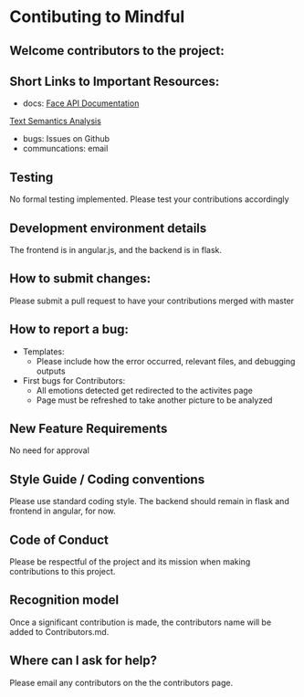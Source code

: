 # Contibuting to Mindful

## Welcome contributors to the project: 

## Short Links to Important Resources:
* docs: 
[Face API Documentation](https://docs.microsoft.com/en-us/python/api/azure-cognitiveservices-vision-face/?view=azure-python)

[Text Semantics Analysis](https://docs.microsoft.com/en-us/python/api/overview/azure/cognitiveservices/textanalytics?view=azure-python)
* bugs: Issues on Github
* communcations: email
## Testing
No formal testing implemented. Please test your contributions accordingly
## Development environment details
The frontend is in angular.js, and the backend is in flask. 
## How to submit changes: 
Please submit a pull request to have your contributions merged with master


## How to report a bug: 
* Templates: 
  * Please include how the error occurred, relevant files, and debugging outputs
* First bugs for Contributors:
  * All emotions detected get redirected to the activites page
  * Page must be refreshed to take another picture to be analyzed
    
## New Feature Requirements
No need for approval

## Style Guide / Coding conventions 
Please use standard coding style. The backend should remain in flask and frontend in angular, for now.
## Code of Conduct
Please be respectful of the project and its mission when making contributions to this project.
## Recognition model
Once a significant contribution is made, the contributors name will be added to Contributors.md.

## Where can I ask for help?
Please email any contributors on the the contributors page.
